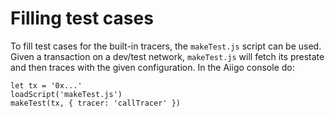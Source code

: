 # Filling test cases

To fill test cases for the built-in tracers, the `makeTest.js` script can be used. Given a transaction on a dev/test network, `makeTest.js` will fetch its prestate and then traces with the given configuration.
In the Aiigo console do:

```terminal
let tx = '0x...'
loadScript('makeTest.js')
makeTest(tx, { tracer: 'callTracer' })
```